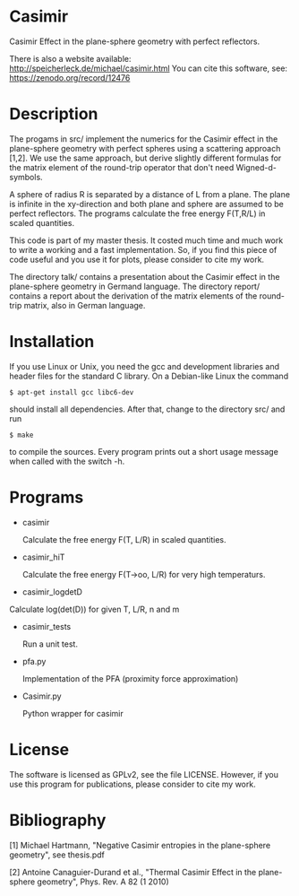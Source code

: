 Casimir
=======

Casimir Effect in the plane-sphere geometry with perfect reflectors.

There is also a website available: http://speicherleck.de/michael/casimir.html
You can cite this software, see: https://zenodo.org/record/12476


Description
===========

The progams in src/ implement the numerics for the Casimir effect in the
plane-sphere geometry with perfect spheres using a scattering approach [1,2].
We use the same approach, but derive slightly different formulas for the matrix
element of the round-trip operator that don't need Wigned-d-symbols.

A sphere of radius R is separated by a distance of L from a plane. The plane is
infinite in the xy-direction and both plane and sphere are assumed to be
perfect reflectors. The programs calculate the free energy F(T,R/L) in scaled
quantities.

This code is part of my master thesis. It costed much time and much work to
write a working and a fast implementation. So, if you find this piece of code
useful and you use it for plots, please consider to cite my work.

The directory talk/ contains a presentation about the Casimir effect in the
plane-sphere geometry in Germand language. The directory report/ contains a
report about the derivation of the matrix elements of the round-trip matrix,
also in German language.


Installation
============

If you use Linux or Unix, you need the gcc and development libraries and header
files for the standard C library. On a Debian-like Linux the command

    $ apt-get install gcc libc6-dev

should install all dependencies. After that, change to the directory src/
and run

    $ make

to compile the sources. Every program prints out a short usage message when
called with the switch -h.


Programs
========

 * casimir

   Calculate the free energy F(T, L/R) in scaled quantities.

 * casimir_hiT

   Calculate the free energy F(T->oo, L/R) for very high temperaturs.

 * casimir_logdetD

  Calculate log(det(D)) for given T, L/R, n and m

 * casimir_tests

   Run a unit test.

 * pfa.py

   Implementation of the PFA (proximity force approximation)

 * Casimir.py

   Python wrapper for casimir


License
=======

The software is licensed as GPLv2, see the file LICENSE. However, if you use
this program for publications, please consider to cite my work.

Bibliography
===========

[1] Michael Hartmann, "Negative Casimir entropies in the plane-sphere geometry", see thesis.pdf

[2] Antoine Canaguier-Durand et al., "Thermal Casimir Effect in the plane-sphere geometry", Phys. Rev. A 82 (1 2010)
